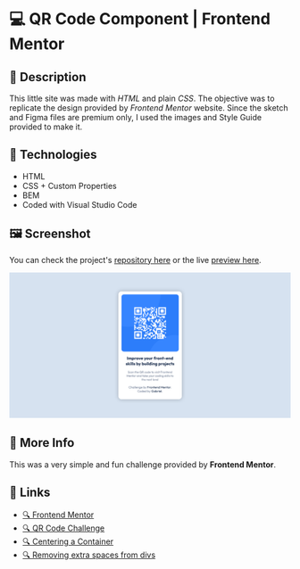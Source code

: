 # 💻 QR Code Component | Frontend Mentor

## 📖 Description

This little site was made with *HTML* and plain *CSS*. The objective was to replicate the design provided by *Frontend Mentor* website. Since the sketch and Figma files are premium only, I used the images and Style Guide provided to make it.

## 🔨 Technologies

* HTML
* CSS + Custom Properties
* BEM
* Coded with Visual Studio Code

## 🖼️ Screenshot

You can check the project's [repository here](https://github.com/GracilianoOG/fementor-qrcode) or the live [preview here](https://gracilianoog.github.io/fementor-qrcode/).

![Image of the solution](./screenshots/screenshot.png)

## 📌 More Info

This was a very simple and fun challenge provided by **Frontend Mentor**.

## 🔗 Links

* [🔍 Frontend Mentor](https://www.frontendmentor.io/home)
* [🔍 QR Code Challenge](https://www.frontendmentor.io/challenges/qr-code-component-iux_sIO_H)
* [🔍 Centering a Container](https://www.freecodecamp.org/news/how-to-center-a-div-with-css-10-different-ways/)
* [🔍 Removing extra spaces from divs](https://tutorialschools.com/Html/how-to-remove-extra-space-below-image-inside-div)